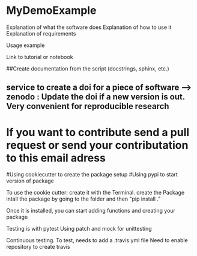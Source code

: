# MyDemoExample
Explanation of what the software does
Explanation of how to use it
Explanation of requirements

Usage example

Link to tutorial or notebook

##Create documentation from the script (docstrings, sphinx, etc.)

## service to create a doi for a piece of software --> zenodo : Update the doi if a new version is out. Very convenient for reproducible research

# If you want to contribute send a pull request or send your contributation to this email adress

#Using cookiecutter to create the package setup
#Using pypi to start version of package

To use the cookie cutter: 
create it with the Terminal. 
create the Package
intall the package by going to the folder and then "pip install ."

Once it is installed, you can start adding functions and creating your package

Testing is with pytest
Using patch and mock for unittesting

Continuous testing.
To test, needs to add a .travis.yml file
Need to enable repository to create travis

